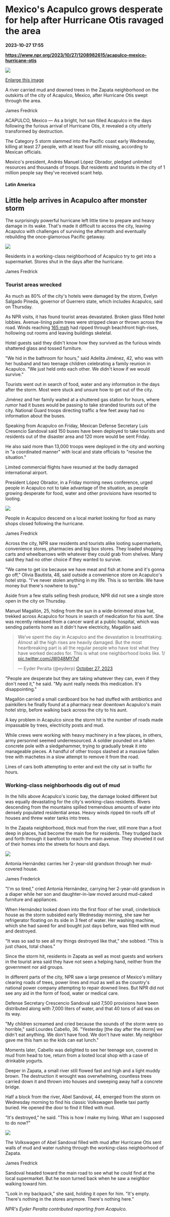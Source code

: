 # Mexico's Acapulco grows desperate for help after Hurricane Otis ravaged the area

**2023-10-27 17:55**

**https://www.npr.org/2023/10/27/1208982615/acapulco-mexico-hurricane-otis**

 ![](https://media.npr.org/assets/img/2023/10/27/whatsapp-image-2023-10-26-at-2.53.25-pm_slide-0c76147c1a09013ddfe711dc4dd0282354656245-s1100-c50.jpeg) 

[Enlarge this image](https://media.npr.org/assets/img/2023/10/27/whatsapp-image-2023-10-26-at-2.53.25-pm_slide-0c76147c1a09013ddfe711dc4dd0282354656245-s1200.jpeg)

A river carried mud and downed trees in the Zapata neighborhood on the outskirts of the city of Acapulco, Mexico, after Hurricane Otis swept through the area.

James Fredrick

ACAPULCO, Mexico — As a bright, hot sun filled Acapulco in the days following the furious arrival of Hurricane Otis, it revealed a city utterly transformed by destruction.

The Category 5 storm slammed into the Pacific coast early Wednesday, killing at least 27 people, with at least four still missing, according to Mexican officials.

Mexico's president, Andrés Manuel López Obrador, pledged unlimited resources and thousands of troops. But residents and tourists in the city of 1 million people say they've received scant help.

#### Latin America

Little help arrives in Acapulco after monster storm
---------------------------------------------------

The surprisingly powerful hurricane left little time to prepare and heavy damage in its wake. That's made it difficult to access the city, leaving Acapulco with challenges of surviving the aftermath and eventually rebuilding the once-glamorous Pacific getaway.

 ![](https://media.npr.org/assets/img/2023/10/27/whatsapp-image-2023-10-26-at-2.35.55-pm_custom-a47e25159453e29fbf812fc7fdd2131e249d4396-s1100-c50.jpeg) 

Residents in a working-class neighborhood of Acapulco try to get into a supermarket. Stores shut in the days after the hurricane.

James Fredrick

### Tourist areas wrecked

As much as 80% of the city's hotels were damaged by the storm, Evelyn Salgado Pineda, governor of Guerrero state, which includes Acapulco, said on Thursday.

As NPR visits, it has found tourist areas devastated. Broken glass filled hotel lobbies. Avenue-lining palm trees were stripped clean or thrown across the road. Winds reaching [165 mph](https://www.nhc.noaa.gov/text/refresh/MIATCUEP3+shtml/241902.shtml) had ripped through beachfront high-rises, hollowing out rooms and leaving buildings skeletal.

Hotel guests said they didn't know how they survived as the furious winds shattered glass and tossed furniture.

"We hid in the bathroom for hours," said Adelita Jiménez, 42, who was with her husband and two teenage children celebrating a family reunion in Acapulco. "We just held onto each other. We didn't know if we would survive."

Tourists went out in search of food, water and any information in the days after the storm. Most were stuck and unsure how to get out of the city.

Jiménez and her family waited at a shuttered gas station for hours, where rumor had it buses would be passing to take stranded tourists out of the city. National Guard troops directing traffic a few feet away had no information about the buses.

Speaking from Acapulco on Friday, Mexican Defense Secretary Luis Cresencio Sandoval said 150 buses have been deployed to take tourists and residents out of the disaster area and 120 more would be sent Friday.

He also said more than 13,000 troops were deployed in the city and working in "a coordinated manner" with local and state officials to "resolve the situation."

Limited commercial flights have resumed at the badly damaged international airport.

President López Obrador, in a Friday morning news conference, urged people in Acapulco not to take advantage of the situation, as people growing desperate for food, water and other provisions have resorted to looting.

 ![](https://media.npr.org/assets/img/2023/10/27/whatsapp-image-2023-10-26-at-11.30.26-am_custom-255a0a1aed5748d615c1637471192fc302f88eeb-s1100-c50.jpeg) 

People in Acapulco descend on a local market looking for food as many shops closed following the hurricane.

James Fredrick

Across the city, NPR saw residents and tourists alike looting supermarkets, convenience stores, pharmacies and big box stores. They loaded shopping carts and wheelbarrows with whatever they could grab from shelves. Many said they had no other choice if they wanted to survive.

"We came to get ice because we have meat and fish at home and it's gonna go off," Olivia Bautista, 48, said outside a convenience store on Acapulco's hotel strip. "I've never stolen anything in my life. This is so terrible. We have money but there's nowhere to buy."

Aside from a few stalls selling fresh produce, NPR did not see a single store open in the city on Thursday.

Manuel Magallón, 25, hiding from the sun in a wide-brimmed straw hat, trekked across Acapulco for hours in search of medication for his aunt. She was recently released from a cancer ward at a public hospital, which was sending patients home as it didn't have electricity, Magallón said.

> We’ve spent the day in Acapulco and the devastation is breathtaking. Almost all the high rises are heavily damaged. But the most heartbreaking part is all the regular people who have lost what they have worked decades for. This is what one neighborhood looks like. 1/ [pic.twitter.com/JW048MY7sf](https://t.co/JW048MY7sf)
> 
> — Eyder Peralta (@eyderp) [October 27, 2023](https://twitter.com/eyderp/status/1717710628058513877?ref_src=twsrc%5Etfw)

"People are desperate but they are taking whatever they can, even if they don't need it," he said. "My aunt really needs this medication. It's disappointing."

Magallón carried a small cardboard box he had stuffed with antibiotics and painkillers he finally found at a pharmacy near downtown Acapulco's main hotel strip, before walking back across the city to his aunt.

A key problem in Acapulco since the storm hit is the number of roads made impassable by trees, electricity posts and mud.

While crews were working with heavy machinery in a few places, in others, army personnel seemed underresourced. A soldier pounded on a fallen concrete pole with a sledgehammer, trying to gradually break it into manageable pieces. A handful of other troops slashed at a massive fallen tree with machetes in a slow attempt to remove it from the road.

Lines of cars both attempting to enter and exit the city sat in traffic for hours.

### Working-class neighborhoods dig out of mud

In the hills above Acapulco's iconic bay, the damage looked different but was equally devastating for the city's working-class residents. Rivers descending from the mountains spilled tremendous amounts of water into densely populated residential areas. Heavy winds ripped tin roofs off of houses and threw water tanks into trees.

In the Zapata neighborhood, thick mud from the river, still more than a foot deep in places, had become the main foe for residents. They trudged back and forth through it barefoot to reach the main avenue. They shoveled it out of their homes into the streets for hours and days.

 ![](https://media.npr.org/assets/img/2023/10/27/whatsapp-image-2023-10-26-at-2.53.15-pm_custom-eb42d6310d0ca61b38fff18d99058f22e3af7fbe-s1100-c50.jpeg) 

Antonia Hernández carries her 2-year-old grandson through her mud-covered house.

James Frederick

"I'm so tired," cried Antonia Hernández, carrying her 2-year-old grandson in a diaper while her son and daughter-in-law moved around mud-caked furniture and appliances.

When Hernández looked down into the first floor of her small, cinderblock house as the storm subsided early Wednesday morning, she saw her refrigerator floating on its side in 3 feet of water. Her washing machine, which she had saved for and bought just days before, was filled with mud and destroyed.

"It was so sad to see all my things destroyed like that," she sobbed. "This is just chaos, total chaos."

Since the storm hit, residents in Zapata as well as most guests and workers in the tourist area said they have not seen a helping hand, neither from the government nor aid groups.

In different parts of the city, NPR saw a large presence of Mexico's military clearing roads of trees, power lines and mud as well as the country's national power company attempting to repair downed lines. But NPR did not see any aid in the form of food, water or medical care.

Defense Secretary Crescencio Sandoval said 7,500 provisions have been distributed along with 7,000 liters of water, and that 40 tons of aid was on its way.

"My children screamed and cried because the sounds of the storm were so horrible," said Lourdes Cabello, 36. "Yesterday \[the day after the storm\] we didn't eat anything. We don't have food. We don't have water. My neighbor gave me this ham so the kids can eat lunch."

Moments later, Cabello was delighted to see her teenage son, covered in mud from head to toe, return from a looted local shop with a case of drinkable yogurts.

Deeper in Zapata, a small river still flowed fast and high and a light muddy brown. The destruction it wrought was overwhelming, countless trees carried down it and thrown into houses and sweeping away half a concrete bridge.

Half a block from the river, Abel Sandoval, 44, emerged from the storm on Wednesday morning to find his classic Volkswagen Beetle taxi partly buried. He opened the door to find it filled with mud.

"It's destroyed," he said. "This is how I make my living. What am I supposed to do now?"

 ![](https://media.npr.org/assets/img/2023/10/27/whatsapp-image-2023-10-26-at-2.48.53-pm_custom-f27f98854bb5ba03be08f60943f44888fa131857-s1100-c50.jpeg) 

The Volkswagen of Abel Sandoval filled with mud after Hurricane Otis sent walls of mud and water rushing through the working-class neighborhood of Zapata.

James Fredrick

Sandoval headed toward the main road to see what he could find at the local supermarket. But he soon turned back when he saw a neighbor walking toward him.

"Look in my backpack," she said, holding it open for him. "It's empty. There's nothing in the stores anymore. There's nothing here."

_NPR's Eyder Peralta contributed reporting from Acapulco._